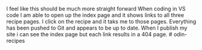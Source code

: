 I feel like this should be much more straight forward  When coding in VS code I am able to open up the index page and it shows links to all three recipe pages.  I click on the recipe and it taks me to those pages.  Everything has been pushed to Git and appears to be up to date.  When I publish my site i can see the index page but each link results in a 404 page.  # odin-recipes